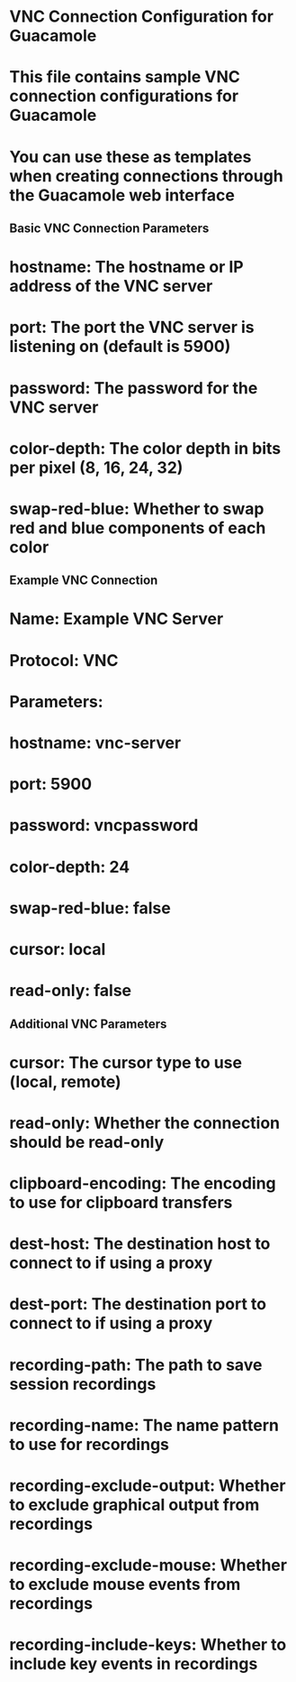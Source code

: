 # VNC Connection Configuration for Guacamole

# This file contains sample VNC connection configurations for Guacamole
# You can use these as templates when creating connections through the Guacamole web interface

## Basic VNC Connection Parameters
# hostname: The hostname or IP address of the VNC server
# port: The port the VNC server is listening on (default is 5900)
# password: The password for the VNC server
# color-depth: The color depth in bits per pixel (8, 16, 24, 32)
# swap-red-blue: Whether to swap red and blue components of each color

## Example VNC Connection
# Name: Example VNC Server
# Protocol: VNC
# Parameters:
#   hostname: vnc-server
#   port: 5900
#   password: vncpassword
#   color-depth: 24
#   swap-red-blue: false
#   cursor: local
#   read-only: false

## Additional VNC Parameters
# cursor: The cursor type to use (local, remote)
# read-only: Whether the connection should be read-only
# clipboard-encoding: The encoding to use for clipboard transfers
# dest-host: The destination host to connect to if using a proxy
# dest-port: The destination port to connect to if using a proxy
# recording-path: The path to save session recordings
# recording-name: The name pattern to use for recordings
# recording-exclude-output: Whether to exclude graphical output from recordings
# recording-exclude-mouse: Whether to exclude mouse events from recordings
# recording-include-keys: Whether to include key events in recordings
